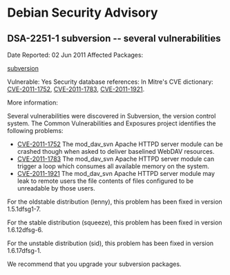 
Debian Security Advisory
========================


DSA-2251-1 subversion -- several vulnerabilities
------------------------------------------------



Date Reported:
02 Jun 2011
Affected Packages:

[subversion](https://packages.debian.org/src:subversion)

Vulnerable:
Yes
Security database references:
In Mitre's CVE dictionary: [CVE-2011-1752](https://security-tracker.debian.org/tracker/CVE-2011-1752), [CVE-2011-1783](https://security-tracker.debian.org/tracker/CVE-2011-1783), [CVE-2011-1921](https://security-tracker.debian.org/tracker/CVE-2011-1921).  

More information:

Several vulnerabilities were discovered in Subversion, the version
control system. The Common Vulnerabilities and Exposures project
identifies the following problems:


* [CVE-2011-1752](https://security-tracker.debian.org/tracker/CVE-2011-1752)
The mod\_dav\_svn Apache HTTPD server module can be crashed though
 when asked to deliver baselined WebDAV resources.
* [CVE-2011-1783](https://security-tracker.debian.org/tracker/CVE-2011-1783)
The mod\_dav\_svn Apache HTTPD server module can trigger a loop which
 consumes all available memory on the system.
* [CVE-2011-1921](https://security-tracker.debian.org/tracker/CVE-2011-1921)
The mod\_dav\_svn Apache HTTPD server module may leak to remote users
 the file contents of files configured to be unreadable by those
 users.


For the oldstable distribution (lenny), this problem has been fixed in
version 1.5.1dfsg1-7.


For the stable distribution (squeeze), this problem has been fixed in
version 1.6.12dfsg-6.


For the unstable distribution (sid), this problem has been fixed in
version 1.6.17dfsg-1.


We recommend that you upgrade your subversion packages.





